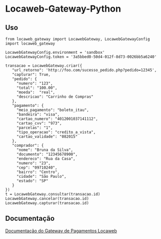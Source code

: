 # Locaweb-Gateway-Python

## Uso

    from locaweb_gateway import LocawebGateway, LocawebGatewayConfig
    import locaweb_gateway
    
    LocawebGatewayConfig.environment = 'sandbox'
    LocawebGatewayConfig.token = '3a5bbed0-50d4-012f-8d73-0026bb5a6240'
    
    transacao = LocawebGateway.criar({
       "url_retorno": 'http://foo.com/sucesso_pedido.php?pedido=12345',
       "capturar": True,
       "pedido": {
         "numero": "123",
         "total": "100.00",
         "moeda":  "real",
         "descricao": "Carrinho de Compras"
       },
       "pagamento": {
         "meio_pagamento": "boleto_itau",
         "bandeira": "visa",
         "cartao_numero": "4012001037141112",
         "cartao_cvv": "973",
         "parcelas": "1",
         "tipo_operacao": "credito_a_vista",
         "cartao_validade": "082015"
       },
       "comprador": {
         "nome": "Bruna da Silva",
         "documento": "12345678900",
         "endereco": "Rua da Casa",
         "numero": "23",
         "cep": "09710240",
         "bairro": "Centro",
         "cidade": "São Paulo",
         "estado": "SP"
       }
    })
    t = LocawebGateway.consultar(transacao.id)
    LocawebGateway.cancelar(transacao.id)
    LocawebGateway.capturar(transacao.id)

## Documentação

[Documentação do Gateway de Pagamentos Locaweb](http://docs.gatewaylocaweb.com.br)
